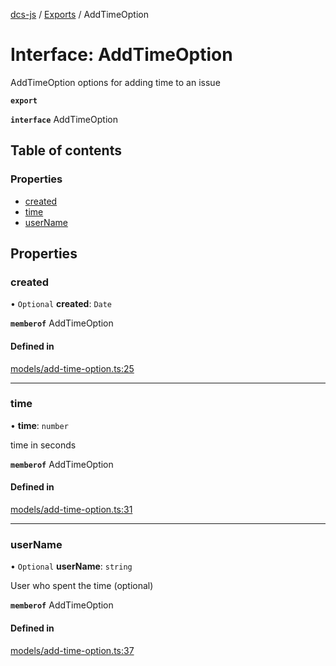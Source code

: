 [dcs-js](../README.md) / [Exports](../modules.md) / AddTimeOption

# Interface: AddTimeOption

AddTimeOption options for adding time to an issue

**`export`**

**`interface`** AddTimeOption

## Table of contents

### Properties

- [created](AddTimeOption.md#created)
- [time](AddTimeOption.md#time)
- [userName](AddTimeOption.md#username)

## Properties

### <a id="created" name="created"></a> created

• `Optional` **created**: `Date`

**`memberof`** AddTimeOption

#### Defined in

[models/add-time-option.ts:25](https://github.com/unfoldingWord/dcs-js/blob/c677a54/models/add-time-option.ts#L25)

___

### <a id="time" name="time"></a> time

• **time**: `number`

time in seconds

**`memberof`** AddTimeOption

#### Defined in

[models/add-time-option.ts:31](https://github.com/unfoldingWord/dcs-js/blob/c677a54/models/add-time-option.ts#L31)

___

### <a id="username" name="username"></a> userName

• `Optional` **userName**: `string`

User who spent the time (optional)

**`memberof`** AddTimeOption

#### Defined in

[models/add-time-option.ts:37](https://github.com/unfoldingWord/dcs-js/blob/c677a54/models/add-time-option.ts#L37)
